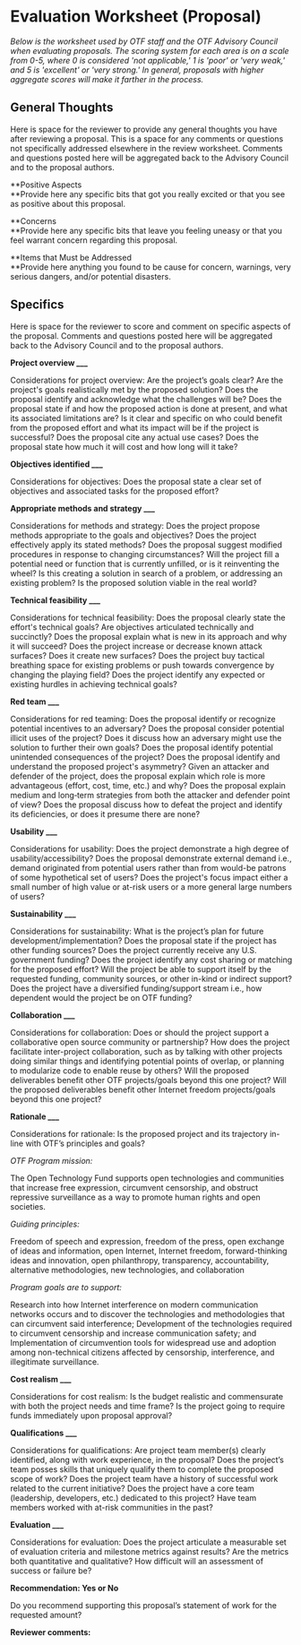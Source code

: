 # Evaluation Worksheet \(Proposal\)

_Below is the worksheet used by OTF staff and the OTF Advisory Council when evaluating proposals. The scoring system for each area is on a scale from 0-5, where 0 is considered 'not applicable,' 1 is 'poor' or 'very weak,' and 5 is 'excellent' or 'very strong.' In general, proposals with higher aggregate scores will make it farther in the process._

## General Thoughts

Here is space for the reviewer to provide any general thoughts you have after reviewing a proposal. This is a space for any comments or questions not specifically addressed elsewhere in the review worksheet. Comments and questions posted here will be aggregated back to the Advisory Council and to the proposal authors.

**Positive Aspects    
**Provide here any specific bits that got you really excited or that you see as positive about this proposal.

**Concerns    
**Provide here any specific bits that leave you feeling uneasy or that you feel warrant concern regarding this proposal.

**Items that Must be Addressed    
**Provide here anything you found to be cause for concern, warnings, very serious dangers, and/or potential disasters.

## Specifics

Here is space for the reviewer to score and comment on specific aspects of the proposal. Comments and questions posted here will be aggregated back to the Advisory Council and to the proposal authors.

**Project overview \_\_\_**

Considerations for project overview: Are the project’s goals clear? Are the project's goals realistically met by the proposed solution? Does the proposal identify and acknowledge what the challenges will be? Does the proposal state if and how the proposed action is done at present, and what its associated limitations are? Is it clear and specific on who could benefit from the proposed effort and what its impact will be if the project is successful? Does the proposal cite any actual use cases? Does the proposal state how much it will cost and how long will it take?

**Objectives identified \_\_\_**

Considerations for objectives: Does the proposal state a clear set of objectives and associated tasks for the proposed effort?

**Appropriate methods and strategy \_\_\_**

Considerations for methods and strategy: Does the project propose methods appropriate to the goals and objectives? Does the project effectively apply its stated methods? Does the proposal suggest modified procedures in response to changing circumstances? Will the project fill a potential need or function that is currently unfilled, or is it reinventing the wheel? Is this creating a solution in search of a problem, or addressing an existing problem? Is the proposed solution viable in the real world?

**Technical feasibility \_\_\_**

Considerations for technical feasibility: Does the proposal clearly state the effort's technical goals? Are objectives articulated technically and succinctly? Does the proposal explain what is new in its approach and why it will succeed? Does the project increase or decrease known attack surfaces? Does it create new surfaces? Does the project buy tactical breathing space for existing problems or push towards convergence by changing the playing field? Does the project identify any expected or existing hurdles in achieving technical goals?

**Red team \_\_\_**

Considerations for red teaming: Does the proposal identify or recognize potential incentives to an adversary? Does the proposal consider potential illicit uses of the project? Does it discuss how an adversary might use the solution to further their own goals? Does the proposal identify potential unintended consequences of the project? Does the proposal identify and understand the proposed project's asymmetry? Given an attacker and defender of the project, does the proposal explain which role is more advantageous \(effort, cost, time, etc.\) and why? Does the proposal explain medium and long‐term strategies from both the attacker and defender point of view? Does the proposal discuss how to defeat the project and identify its deficiencies, or does it presume there are none?

**Usability \_\_\_**

Considerations for usability: Does the project demonstrate a high degree of usability/accessibility? Does the proposal demonstrate external demand i.e., demand originated from potential users rather than from would-be patrons of some hypothetical set of users? Does the project's focus impact either a small number of high value or at-risk users or a more general large numbers of users?

**Sustainability \_\_\_**

Considerations for sustainability: What is the project’s plan for future development/implementation? Does the proposal state if the project has other funding sources? Does the project currently receive any U.S. government funding? Does the project identify any cost sharing or matching for the proposed effort? Will the project be able to support itself by the requested funding, community sources, or other in-kind or indirect support? Does the project have a diversified funding/support stream i.e., how dependent would the project be on OTF funding?

**Collaboration \_\_\_**

Considerations for collaboration: Does or should the project support a collaborative open source community or partnership? How does the project facilitate inter-project collaboration, such as by talking with other projects doing similar things and identifying potential points of overlap, or planning to modularize code to enable reuse by others? Will the proposed deliverables benefit other OTF projects/goals beyond this one project? Will the proposed deliverables benefit other Internet freedom projects/goals beyond this one project?

**Rationale \_\_\_**

Considerations for rationale: Is the proposed project and its trajectory in-line with OTF’s principles and goals?

_OTF Program mission:_

The Open Technology Fund supports open technologies and communities that increase free expression, circumvent censorship, and obstruct repressive surveillance as a way to promote human rights and open societies.

_Guiding principles:_

Freedom of speech and expression, freedom of the press, open exchange of ideas and information, open Internet, Internet freedom, forward-thinking ideas and innovation, open philanthropy, transparency, accountability, alternative methodologies, new technologies, and collaboration

_Program goals are to support:_

Research into how Internet interference on modern communication networks occurs and to discover the technologies and methodologies that can circumvent said interference; Development of the technologies required to circumvent censorship and increase communication safety; and Implementation of circumvention tools for widespread use and adoption among non-technical citizens affected by censorship, interference, and illegitimate surveillance.

**Cost realism \_\_\_**

Considerations for cost realism: Is the budget realistic and commensurate with both the project needs and time frame? Is the project going to require funds immediately upon proposal approval?

**Qualifications \_\_\_**

Considerations for qualifications: Are project team member\(s\) clearly identified, along with work experience, in the proposal? Does the project’s team posses skills that uniquely qualify them to complete the proposed scope of work? Does the project team have a history of successful work related to the current initiative? Does the project have a core team \(leadership, developers, etc.\) dedicated to this project? Have team members worked with at-risk communities in the past?

**Evaluation \_\_\_**

Considerations for evaluation: Does the project articulate a measurable set of evaluation criteria and milestone metrics against results? Are the metrics both quantitative and qualitative? How difficult will an assessment of success or failure be?

**Recommendation: Yes or No**

Do you recommend supporting this proposal’s statement of work for the requested amount?

**Reviewer comments:**

